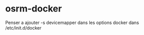 osrm-docker
===========
Penser a ajouter 
-s devicemapper
dans les options docker dans /etc/init.d/docker 
